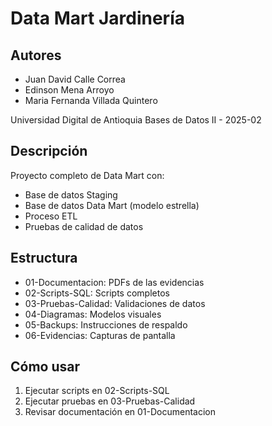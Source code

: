# Data Mart Jardinería

## Autores
- Juan David Calle Correa
- Edinson Mena Arroyo
- Maria Fernanda Villada Quintero

Universidad Digital de Antioquia
Bases de Datos II - 2025-02

## Descripción
Proyecto completo de Data Mart con:
- Base de datos Staging
- Base de datos Data Mart (modelo estrella)
- Proceso ETL
- Pruebas de calidad de datos

## Estructura
- 01-Documentacion: PDFs de las evidencias
- 02-Scripts-SQL: Scripts completos
- 03-Pruebas-Calidad: Validaciones de datos
- 04-Diagramas: Modelos visuales
- 05-Backups: Instrucciones de respaldo
- 06-Evidencias: Capturas de pantalla

## Cómo usar
1. Ejecutar scripts en 02-Scripts-SQL
2. Ejecutar pruebas en 03-Pruebas-Calidad
3. Revisar documentación en 01-Documentacion
